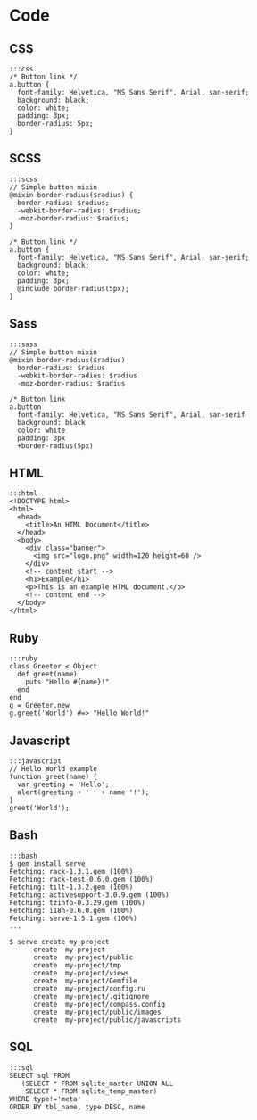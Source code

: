 # Code

## CSS

    :::css
    /* Button link */
    a.button {
      font-family: Helvetica, "MS Sans Serif", Arial, san-serif;
      background: black;
      color: white;
      padding: 3px;
      border-radius: 5px;
    }

## SCSS

    :::scss
    // Simple button mixin
    @mixin border-radius($radius) {
      border-radius: $radius;
      -webkit-border-radius: $radius;
      -moz-border-radius: $radius;
    }

    /* Button link */
    a.button {
      font-family: Helvetica, "MS Sans Serif", Arial, san-serif;
      background: black;
      color: white;
      padding: 3px;
      @include border-radius(5px);
    }

## Sass

    :::sass
    // Simple button mixin
    @mixin border-radius($radius)
      border-radius: $radius
      -webkit-border-radius: $radius
      -moz-border-radius: $radius

    /* Button link
    a.button
      font-family: Helvetica, "MS Sans Serif", Arial, san-serif
      background: black
      color: white
      padding: 3px
      +border-radius(5px)

## HTML

    :::html
    <!DOCTYPE html>
    <html>
      <head>
        <title>An HTML Document</title>
      </head>
      <body>
        <div class="banner">
          <img src="logo.png" width=120 height=60 />
        </div>
        <!-- content start -->
        <h1>Example</h1>
        <p>This is an example HTML document.</p>
        <!-- content end -->
      </body>
    </html>

## Ruby

    :::ruby
    class Greeter < Object
      def greet(name)
        puts "Hello #{name}!"
      end
    end
    g = Greeter.new
    g.greet('World') #=> "Hello World!"

## Javascript

    :::javascript
    // Hello World example
    function greet(name) {
      var greeting = 'Hello';
      alert(greeting + ' ' + name '!');
    }
    greet('World');

## Bash

    :::bash
    $ gem install serve
    Fetching: rack-1.3.1.gem (100%)
    Fetching: rack-test-0.6.0.gem (100%)
    Fetching: tilt-1.3.2.gem (100%)
    Fetching: activesupport-3.0.9.gem (100%)
    Fetching: tzinfo-0.3.29.gem (100%)
    Fetching: i18n-0.6.0.gem (100%)
    Fetching: serve-1.5.1.gem (100%)
    ...

    $ serve create my-project
          create  my-project
          create  my-project/public
          create  my-project/tmp
          create  my-project/views
          create  my-project/Gemfile
          create  my-project/config.ru
          create  my-project/.gitignore
          create  my-project/compass.config
          create  my-project/public/images
          create  my-project/public/javascripts

## SQL

    :::sql
    SELECT sql FROM
       (SELECT * FROM sqlite_master UNION ALL
        SELECT * FROM sqlite_temp_master)
    WHERE type!='meta'
    ORDER BY tbl_name, type DESC, name
